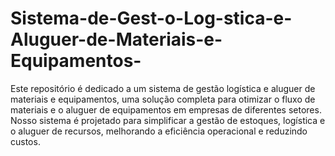 # Sistema-de-Gest-o-Log-stica-e-Aluguer-de-Materiais-e-Equipamentos-

Este repositório é dedicado a um sistema de gestão logística e aluguer de materiais e equipamentos, uma solução completa para otimizar o fluxo de materiais e o aluguer de equipamentos em empresas de diferentes setores. Nosso sistema é projetado para simplificar a gestão de estoques, logística e o aluguer de recursos, melhorando a eficiência operacional e reduzindo custos.
